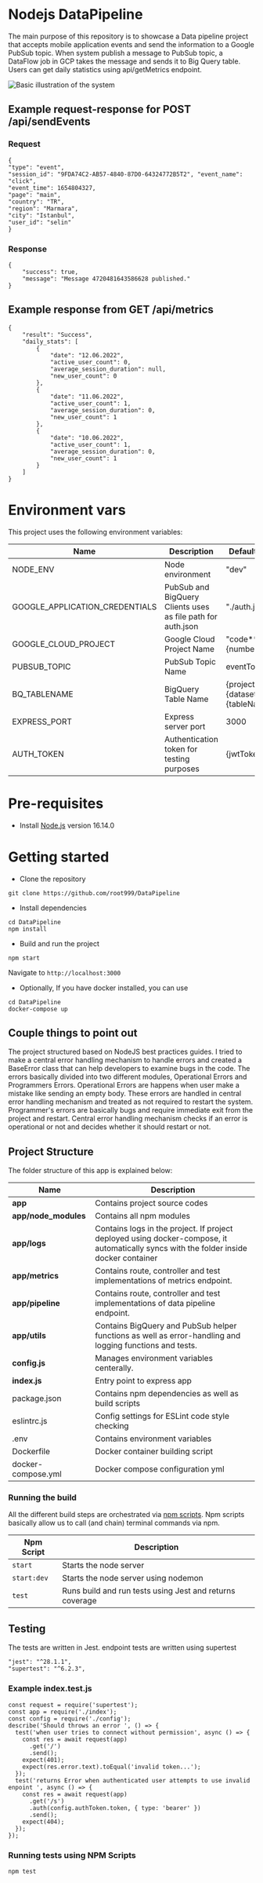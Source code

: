 # Nodejs DataPipeline 

The main purpose of this repository is to showcase a Data pipeline project that accepts mobile application events and send the information to a Google PubSub topic.
When system publish a message to PubSub topic, a DataFlow job in GCP takes the message and sends it to Big Query table. Users can get daily statistics using 
api/getMetrics endpoint.


![Basic illustration of the system](BasicFigure.png)


## Example request-response for POST /api/sendEvents

### Request
```
{
"type": "event",
"session_id": "9FDA74C2-AB57-4840-87D0-64324772B5T2", "event_name": "click",
"event_time": 1654804327,
"page": "main",
"country": "TR",
"region": "Marmara",
"city": "Istanbul",
"user_id": "selin"
}
```
### Response
```
{
    "success": true,
    "message": "Message 4720481643586628 published."
}
````
## Example response from GET /api/metrics
```
{
    "result": "Success",
    "daily_stats": [
        {
            "date": "12.06.2022",
            "active_user_count": 0,
            "average_session_duration": null,
            "new_user_count": 0
        },
        {
            "date": "11.06.2022",
            "active_user_count": 1,
            "average_session_duration": 0,
            "new_user_count": 1
        },
        {
            "date": "10.06.2022",
            "active_user_count": 1,
            "average_session_duration": 0,
            "new_user_count": 1
        }
    ]
}
```

# Environment vars
This project uses the following environment variables:

| Name                          | Description                         | Default Value                                  |
| ----------------------------- | ------------------------------------| -----------------------------------------------|
|NODE_ENV           | Node environment           | "dev"      |
|GOOGLE_APPLICATION_CREDENTIALS           | PubSub and BigQuery Clients uses as file path for auth.json           | "./auth.json"      |
|GOOGLE_CLOUD_PROJECT | Google Cloud Project Name | "code***-{numbers}
|PUBSUB_TOPIC| PubSub Topic Name | eventTopic
|BQ_TABLENAME | BigQuery Table Name | {projectName}.{datasetName}.{tableName}
|EXPRESS_PORT | Express server port | 3000
|AUTH_TOKEN| Authentication token for testing purposes| {jwtToken}



# Pre-requisites
- Install [Node.js](https://nodejs.org/en/) version 16.14.0


# Getting started
- Clone the repository
```
git clone https://github.com/root999/DataPipeline
```
- Install dependencies
```
cd DataPipeline
npm install
```
- Build and run the project 
```
npm start
```
  Navigate to `http://localhost:3000`
  
- Optionally, If you have docker installed, you can use 
```
cd DataPipeline
docker-compose up
```
## Couple things to point out

The project structured based on NodeJS best practices guides. I tried to make a central error handling mechanism to handle errors and created a BaseError class that can help developers to examine bugs in the code. The errors basically divided into two different modules, Operational Errors and Programmers Errors. Operational Errors are happens when user make a mistake like sending an empty body. These errors are handled in central error handling mechanism and treated as not required to restart the system. Programmer's errors are basically bugs and require immediate exit from the project and restart. Central error handling mechanism checks if an error is operational or not and decides whether it should restart or not.

## Project Structure
The folder structure of this app is explained below:

| Name | Description |
| ------------------------ | --------------------------------------------------------------------------------------------- |
| **app**         | Contains project source codes                                                    |
| **app/node_modules**        | Contains all npm modules |
| **app/logs**      | Contains logs in the project. If project deployed using docker-compose, it automatically syncs with the folder inside docker container|
| **app/metrics**              | Contains route, controller and test implementations of metrics endpoint.|  
| **app/pipeline**      | Contains route, controller and test implementations of data pipeline endpoint.|
| **app/utils**           | Contains BigQuery and PubSub helper functions as well as error-handling and logging functions and tests.|                       
| **config.js**           | Manages environment variables centerally. |
| **index.js**      | Entry point to express app |                                                   |
| package.json             | Contains npm dependencies as well as build scripts | 
| eslintrc.js              | Config settings for ESLint code style checking                                                |
|.env| Contains environment variables|
|Dockerfile | Docker container building script|
|docker-compose.yml|Docker compose configuration yml|

### Running the build
All the different build steps are orchestrated via [npm scripts](https://docs.npmjs.com/misc/scripts).
Npm scripts basically allow us to call (and chain) terminal commands via npm.


| Npm Script | Description |
| ------------------------- | ------------------------------------------------------------------------------------------------- |
| `start`                   | Starts the node server     |
| `start:dev`                   | Starts the node server using nodemon   |
| `test`                    | Runs build and run tests using Jest  and returns coverage     |


## Testing
The tests are  written in Jest. endpoint tests are written using supertest

```
"jest": "^28.1.1",
"supertest": "^6.2.3",
```

### Example index.test.js
```
const request = require('supertest');
const app = require('./index');
const config = require('./config');
describe('Should throws an error ', () => {
  test('when user tries to connect without permission', async () => {
    const res = await request(app)
      .get('/')
      .send();
    expect(401);
    expect(res.error.text).toEqual('invalid token...');
  });
  test('returns Error when authenticated user attempts to use invalid enpoint ', async () => {
    const res = await request(app)
      .get('/s')
      .auth(config.authToken.token, { type: 'bearer' })
      .send();
    expect(404);
  });
});

```
### Running tests using NPM Scripts
````
npm test  

````
